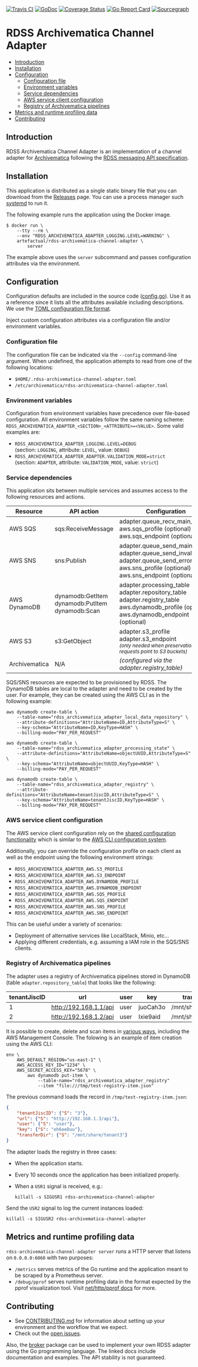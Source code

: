 [![Travis CI](https://travis-ci.org/JiscRDSS/rdss-archivematica-channel-adapter.svg?branch=master)](https://travis-ci.org/JiscRDSS/rdss-archivematica-channel-adapter) [![GoDoc](https://godoc.org/github.com/JiscRDSS/rdss-archivematica-channel-adapter?status.svg)](https://godoc.org/github.com/JiscRDSS/rdss-archivematica-channel-adapter) [![Coverage Status](https://coveralls.io/repos/github/JiscRDSS/rdss-archivematica-channel-adapter/badge.svg?branch=master)](https://coveralls.io/github/JiscRDSS/rdss-archivematica-channel-adapter?branch=master) [![Go Report Card](https://goreportcard.com/badge/JiscRDSS/rdss-archivematica-channel-adapter)](https://goreportcard.com/report/JiscRDSS/rdss-archivematica-channel-adapter) [![Sourcegraph](https://sourcegraph.com/github.com/JiscRDSS/rdss-archivematica-channel-adapter/-/badge.svg)](https://sourcegraph.com/github.com/JiscRDSS/rdss-archivematica-channel-adapter?badge)

# RDSS Archivematica Channel Adapter

- [Introduction](#Introduction)
- [Installation](#Installation)
- [Configuration](#Configuration)
  - [Configuration file](#Configuration-file)
  - [Environment variables](#Environment-variables)
  - [Service dependencies](#Service-dependencies)
  - [AWS service client configuration](#AWS-service-client-configuration)
  - [Registry of Archivematica pipelines](#Registry-of-Archivematica-pipelines)
- [Metrics and runtime profiling data](#Metrics-and-runtime-profiling-data)
- [Contributing](#Contributing)

## Introduction

RDSS Archivematica Channel Adapter is an implementation of a channel adapter for [Archivematica](https://archivematica.org) following the [RDSS messaging API specification](https://github.com/JiscRDSS/rdss-message-api-specification).

## Installation

This application is distributed as a single static binary file that you can download from the [Releases](https://github.com/JiscRDSS/rdss-archivematica-channel-adapter/releases) page. You can use a process manager such [systemd](https://www.linode.com/docs/quick-answers/linux/start-service-at-boot/) to run it.

The following example runs the application using the Docker image.

    $ docker run \
        --tty --rm \
        --env "RDSS_ARCHIVEMATICA_ADAPTER_LOGGING.LEVEL=WARNING" \
        artefactual/rdss-archivematica-channel-adapter \
            server

The example above uses the `server` subcommand and passes configuration attributes via the environment.

## Configuration

Configuration defaults are included in the source code ([config.go](./app/config.go)). Use it as a reference since it lists all the attributes available including descriptions. We use the [TOML configuration file format](https://en.wikipedia.org/wiki/TOML).

Inject custom configuration attributes via a configuration file and/or environment variables.

### Configuration file

The configuration file can be indicated via the `--config` command-line argument. When undefined, the application attempts to read from one of the following locations:

- `$HOME/.rdss-archivematica-channel-adapter.toml`
- `/etc/archivematica/rdss-archivematica-channel-adapter.toml`

### Environment variables

Configuration from environment variables have precedence over file-based configuration. All environment variables follow the same naming scheme: `RDSS_ARCHIVEMATICA_ADAPTER_<SECTION>_<ATTRIBUTE>=<VALUE>`. Some valid examples are:

- `RDSS_ARCHIVEMATICA_ADAPTER_LOGGING.LEVEL=DEBUG`<br />
  (section: `LOGGING`, attribute: `LEVEL`, value: `DEBUG`)
- `RDSS_ARCHIVEMATICA_ADAPTER_ADAPTER.VALIDATION_MODE=strict`<br />
  (section: `ADAPTER`, attribute: `VALIDATION_MODE`, value: `strict`)

### Service dependencies

This application sits between multiple services and assumes access to the following resources and actions.

| Resource      | API action                                              | Configuration                                                                                                                                                     |
|---------------|---------------------------------------------------------|-------------------------------------------------------------------------------------------------------------------------------------------------------------------|
| AWS SQS       | sqs:ReceiveMessage                                      | adapter.queue_recv_main_addr<br/>aws.sqs_profile (optional)<br/>aws.sqs_endpoint (optional)                                                                       |
| AWS SNS       | sns:Publish                                             | adapter.queue_send_main_addr<br/>adapter.queue_send_invalid_addr<br/>adapter.queue_send_error_addr<br/>aws.sns_profile (optional)<br/>aws.sns_endpoint (optional) |
| AWS DynamoDB  | dynamodb:GetItem<br/>dynamodb:PutItem<br/>dynamodb:Scan | adapter.processing_table<br/>adapter.repository_table<br/>adapter.registry_table<br/>aws.dynamodb_profile (optional)<br/>aws.dynamodb_endpoint (optional)                                    |
| AWS S3        | s3:GetObject                                            | adapter.s3_profile<br/>adapter.s3_endpoint<br/><small>*(only needed when preservation requests point to S3 buckets)*</small>
| Archivematica | N/A                                                     | *(configured via the adapter.registry_table)*

SQS/SNS resources are expected to be provisioned by RDSS. The DynamoDB tables are local to the adapter and need to be created by the user. For example, they can be created using the AWS CLI as in the following example:

```
aws dynamodb create-table \
    --table-name="rdss_archivematica_adapter_local_data_repository" \
    --attribute-definitions="AttributeName=ID,AttributeType=S" \
    --key-schema="AttributeName=ID,KeyType=HASH" \
    --billing-mode="PAY_PER_REQUEST"

aws dynamodb create-table \
    --table-name="rdss_archivematica_adapter_processing_state" \
    --attribute-definitions="AttributeName=objectUUID,AttributeType=S" \
    --key-schema="AttributeName=objectUUID,KeyType=HASH" \
    --billing-mode="PAY_PER_REQUEST"

aws dynamodb create-table \
    --table-name="rdss_archivematica_adapter_registry" \
    --attribute-definitions="AttributeName=tenantJiscID,AttributeType=S" \
    --key-schema="AttributeName=tenantJiscID,KeyType=HASH" \
    --billing-mode="PAY_PER_REQUEST"
```

### AWS service client configuration

The AWS service client configuration rely on the [shared configuration functionality](https://docs.aws.amazon.com/sdk-for-go/api/aws/session/) which is similar to the [AWS CLI configuration system](https://docs.aws.amazon.com/cli/latest/topic/config-vars.html).

Additionally, you can override the configuration profile on each client as well as the endpoint using the following environment strings:

- `RDSS_ARCHIVEMATICA_ADAPTER_AWS.S3_PROFILE`
- `RDSS_ARCHIVEMATICA_ADAPTER_AWS.S3_ENDPOINT`
- `RDSS_ARCHIVEMATICA_ADAPTER_AWS.DYNAMODB_PROFILE`
- `RDSS_ARCHIVEMATICA_ADAPTER_AWS.DYNAMODB_ENDPOINT`
- `RDSS_ARCHIVEMATICA_ADAPTER_AWS.SQS_PROFILE`
- `RDSS_ARCHIVEMATICA_ADAPTER_AWS.SQS_ENDPOINT`
- `RDSS_ARCHIVEMATICA_ADAPTER_AWS.SNS_PROFILE`
- `RDSS_ARCHIVEMATICA_ADAPTER_AWS.SNS_ENDPOINT`

This can be useful under a variety of scenarios:

- Deployment of alternative services like LocalStack, Minio, etc...
- Applying different credentials, e.g. assuming a IAM role in the SQS/SNS clients.

### Registry of Archivematica pipelines

The adapter uses a registry of Archivematica pipelines stored in DynamoDB (table `adapter.repository_table`) that looks like the following:

| tenantJiscID | url                    | user | key      | transferDir        |
|--------------|------------------------|------|----------|--------------------|
| 1            | http://192.168.1.1/api | user | juoCah3o | /mnt/share/tenant1 |
| 2            | http://192.168.1.2/api | user | Ixie9aid | /mnt/share/tenant2 |

It is possible to create, delete and scan items in [various ways](https://docs.aws.amazon.com/amazondynamodb/latest/developerguide/GettingStartedDynamoDB.html), including the AWS Management Console. The folowing is an example of item creation using the AWS CLI:

```
env \
    AWS_DEFAULT_REGION="us-east-1" \
    AWS_ACCESS_KEY_ID="1234" \
    AWS_SECRET_ACCESS_KEY="5678" \
        aws dynamodb put-item \
            --table-name="rdss_archivematica_adapter_registry"
            --item "file:///tmp/test-registry-item.json"
```

The previous command loads the record in `/tmp/test-registry-item.json`:

```json
{
    "tenantJiscID": {"S": "3"},
    "url": {"S": "http://192.168.1.3/api"},
    "user": {"S": "user"},
    "key": {"S": "eh6eeDuu"},
    "transferDir": {"S": "/mnt/share/tenant3"}
}
```

The adapter loads the registry in three cases:

- When the application starts.
- Every 10 seconds once the application has been initialized properly.
- When a `USR1` signal is received, e.g.:

      killall -s SIGUSR1 rdss-archivematica-channel-adapter

Send the `USR2` signal to log the current instances loaded:

    killall -s SIGUSR2 rdss-archivematica-channel-adapter

## Metrics and runtime profiling data

`rdss-archivematica-channel-adapter server` runs a HTTP server that listens on `0.0.0.0:6060` with two purposes:

* `/metrics` serves metrics of the Go runtime and the application meant to be scraped by a Prometheus server.
* `/debug/pprof` serves runtime profiling data in the format expected by the pprof visualization tool. Visit [net/http/pprof docs](https:/golang.org/pkg/net/http/pprof/) for more.

## Contributing

* See [CONTRIBUTING.md][1] for information about setting up your environment and the workflow that we expect.
* Check out the [open issues][2].

Also, the [broker][3] package can be used to implement your own RDSS adapter using the Go programming language. The linked docs include documentation and examples. The API stability is not guaranteed.

[1]: /CONTRIBUTING.md
[2]: https://github.com/JiscRDSS/rdss-archivematica-channel-adapter/issues
[3]: https://godoc.org/github.com/JiscRDSS/rdss-archivematica-channel-adapter/broker
